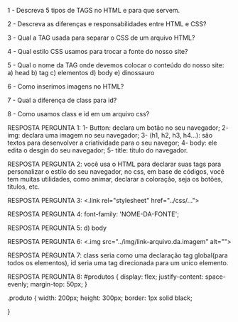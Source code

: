 1 - Descreva 5 tipos de TAGS no HTML e para que servem.

2 - Descreva as diferenças e responsabilidades entre HTML
e CSS?

3 - Qual a TAG usada para separar o CSS de um arquivo
HTML?

4 - Qual estilo CSS usamos para trocar a fonte do nosso
site?

5 - Qual o nome da TAG onde devemos colocar o conteúdo
do nosso site:
a) head
b) tag
c) elementos
d) body
e) dinossauro

6 - Como inserimos imagens no HTML?

7 - Qual a diferença de class para id?

8 - Como usamos class e id em um arquivo css?

RESPOSTA PERGUNTA 1: 1- Button: declara um botão no seu navegador;
                     2- img: declara uma imagem no seu navegador;
                     3- (h1, h2, h3, h4...): são textos para desenvolver a criatividade para o seu navegor;
                     4- body: ele edita o desgin do seu navegador;
                     5- title: titulo do navegador.


RESPOSTA PERGUNTA 2: você usa o HTML para declarar suas tags para personalizar o estilo do seu navegador, no css, em base de códigos, você tem muitas utilidades, como animar, declarar a coloração, seja os botões, titulos, etc.

RESPOSTA PERGUNTA 3: <.link rel="stylesheet" href="../css/...">

RESPOSTA PERGUNTA 4: font-family: 'NOME-DA-FONTE';

RESPOSTA PERGUNTA 5: d) body

RESPOSTA PERGUNTA 6: <.img src="../img/link-arquivo.da.imagem" alt="">

RESPOSTA PERGUNTA 7: class seria como uma declaração tag global(para todos os elementos), id seria uma tag direcionada para um unico elemento. 

RESPOSTA PERGUNTA 8: #produtos {
    display: flex;
    justify-content: space-evenly;
    margin-top: 50px;
}

.produto {
    width: 200px;
    height: 300px;
    border: 1px solid black;
    
}
